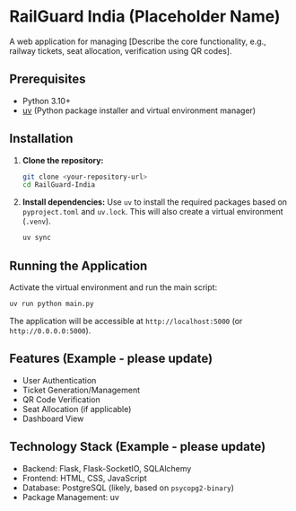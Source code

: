 # RailGuard India (Placeholder Name)

A web application for managing [Describe the core functionality, e.g., railway tickets, seat allocation, verification using QR codes].

## Prerequisites

*   Python 3.10+
*   [uv](https://github.com/astral-sh/uv) (Python package installer and virtual environment manager)

## Installation

1.  **Clone the repository:**
    ```bash
    git clone <your-repository-url>
    cd RailGuard-India
    ```

2.  **Install dependencies:**
    Use `uv` to install the required packages based on `pyproject.toml` and `uv.lock`. This will also create a virtual environment (`.venv`).
    ```bash
    uv sync
    ```

## Running the Application

Activate the virtual environment and run the main script:

```bash
uv run python main.py
```

The application will be accessible at `http://localhost:5000` (or `http://0.0.0.0:5000`).

## Features (Example - please update)

*   User Authentication
*   Ticket Generation/Management
*   QR Code Verification
*   Seat Allocation (if applicable)
*   Dashboard View

## Technology Stack (Example - please update)

*   Backend: Flask, Flask-SocketIO, SQLAlchemy
*   Frontend: HTML, CSS, JavaScript
*   Database: PostgreSQL (likely, based on `psycopg2-binary`)
*   Package Management: uv 
